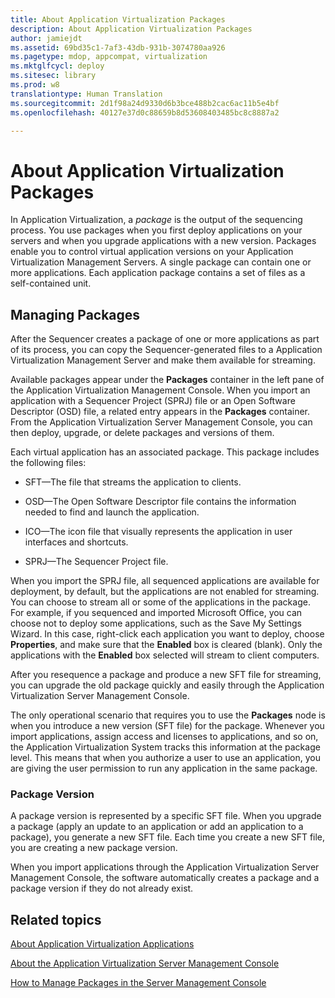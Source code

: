 ```yaml
---
title: About Application Virtualization Packages
description: About Application Virtualization Packages
author: jamiejdt
ms.assetid: 69bd35c1-7af3-43db-931b-3074780aa926
ms.pagetype: mdop, appcompat, virtualization
ms.mktglfcycl: deploy
ms.sitesec: library
ms.prod: w8
translationtype: Human Translation
ms.sourcegitcommit: 2d1f98a24d9330d6b3bce488b2cac6ac11b5e4bf
ms.openlocfilehash: 40127e37d0c88659b8d53608403485bc8c8887a2

---
```



# About Application Virtualization Packages


In Application Virtualization, a *package* is the output of the sequencing process. You use packages when you first deploy applications on your servers and when you upgrade applications with a new version. Packages enable you to control virtual application versions on your Application Virtualization Management Servers. A single package can contain one or more applications. Each application package contains a set of files as a self-contained unit.

## Managing Packages


After the Sequencer creates a package of one or more applications as part of its process, you can copy the Sequencer-generated files to a Application Virtualization Management Server and make them available for streaming.

Available packages appear under the **Packages** container in the left pane of the Application Virtualization Management Console. When you import an application with a Sequencer Project (SPRJ) file or an Open Software Descriptor (OSD) file, a related entry appears in the **Packages** container. From the Application Virtualization Server Management Console, you can then deploy, upgrade, or delete packages and versions of them.

Each virtual application has an associated package. This package includes the following files:

-   SFT—The file that streams the application to clients.

-   OSD—The Open Software Descriptor file contains the information needed to find and launch the application.

-   ICO—The icon file that visually represents the application in user interfaces and shortcuts.

-   SPRJ—The Sequencer Project file.

When you import the SPRJ file, all sequenced applications are available for deployment, by default, but the applications are not enabled for streaming. You can choose to stream all or some of the applications in the package. For example, if you sequenced and imported Microsoft Office, you can choose not to deploy some applications, such as the Save My Settings Wizard. In this case, right-click each application you want to deploy, choose **Properties**, and make sure that the **Enabled** box is cleared (blank). Only the applications with the **Enabled** box selected will stream to client computers.

After you resequence a package and produce a new SFT file for streaming, you can upgrade the old package quickly and easily through the Application Virtualization Server Management Console.

The only operational scenario that requires you to use the **Packages** node is when you introduce a new version (SFT file) for the package. Whenever you import applications, assign access and licenses to applications, and so on, the Application Virtualization System tracks this information at the package level. This means that when you authorize a user to use an application, you are giving the user permission to run any application in the same package.

### Package Version

A package version is represented by a specific SFT file. When you upgrade a package (apply an update to an application or add an application to a package), you generate a new SFT file. Each time you create a new SFT file, you are creating a new package version.

When you import applications through the Application Virtualization Server Management Console, the software automatically creates a package and a package version if they do not already exist.

## Related topics


[About Application Virtualization Applications](about-application-virtualization-applications.md)

[About the Application Virtualization Server Management Console](about-the-application-virtualization-server-management-console.md)

[How to Manage Packages in the Server Management Console](how-to-manage-packages-in-the-server-management-console.md)

 

 








<!--HONumber=Jun16_HO4-->


